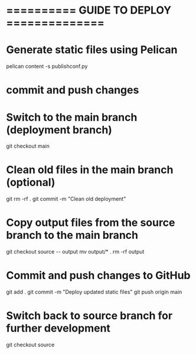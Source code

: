 # ========== GUIDE TO DEPLOY ==============

# Generate static files using Pelican
pelican content -s publishconf.py

# commit and push changes

# Switch to the main branch (deployment branch)
git checkout main

# Clean old files in the main branch (optional)
git rm -rf .
git commit -m "Clean old deployment"

# Copy output files from the source branch to the main branch
git checkout source -- output
mv output/* .
rm -rf output

# Commit and push changes to GitHub
git add .
git commit -m "Deploy updated static files"
git push origin main

# Switch back to source branch for further development
git checkout source

